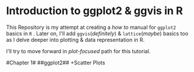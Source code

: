 Introduction to ggplot2 & ggvis in R
====================================

This Repository is my attempt at creating a *how to* manual for `ggplot2` basics in `R` . Later on, I'll add `ggvis`(*definitely*) & `lattice`(*maybe*) basics too as I delve deeper into plotting & data representation in R.

I'll try to move forward in *plot-focused* path for this tutorial.

#Chapter 1#
##ggplot2##
+Scatter Plots
